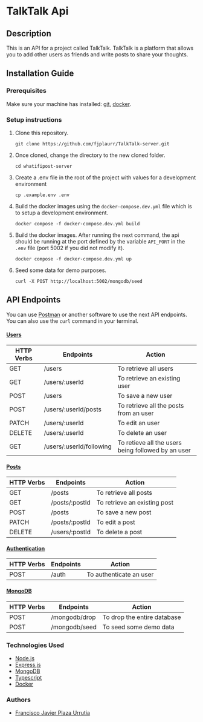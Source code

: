 # TalkTalk Api
## Description
This is an API for a project called TalkTalk. TalkTalk is a platform that allows you to add other users as friends and write posts to share your thoughts.

## Installation Guide

### Prerequisites
Make sure your machine has installed: [git](https://git-scm.com/), [docker](https://www.docker.com/).

### Setup instructions
1. Clone this repository.
    ```
    git clone https://github.com/fjplaurr/TalkTalk-server.git
    ```
2. Once cloned, change the directory to the new cloned folder.
    ```
    cd whatifipost-server
    ```
3. Create a .env file in the root of the project with values for a development environment
    ```
    cp .example.env .env
    ```
4. Build the docker images using the `docker-compose.dev.yml` file which is to setup a development environment.
    ```
    docker compose -f docker-compose.dev.yml build
    ```
5. Build the docker images. After running the next command, the api should be running at the port defined by the variable `API_PORT` in the `.env` file (port 5002 if you did not modify it).
    ```
    docker compose -f docker-compose.dev.yml up
    ```
6. Seed some data for demo purposes.
    ```
    curl -X POST http://localhost:5002/mongodb/seed
    ```    

## API Endpoints
You can use [Postman](https://www.postman.com/) or another software to use the next API endpoints. You can also use the `curl` command in your terminal.

#### <b><u>Users</u></b>
| HTTP Verbs | Endpoints | Action |
| --- | --- | --- |
| GET | /users | To retrieve all users |
| GET | /users/:userId | To retrieve an existing user |
| POST | /users | To save a new user  |
| POST | /users/:userId/posts | To retrieve all the posts from an user  |
| PATCH | /users/:userId | To edit an user |
| DELETE | /users/:userId | To delete an user |
| GET | /users/:userId/following | To retieve all the users being followed by an user |

#### <b><u>Posts</u></b>
| HTTP Verbs | Endpoints | Action |
| --- | --- | --- |
| GET | /posts | To retrieve all posts |
| GET | /posts/:postId | To retrieve an existing post |
| POST | /posts | To save a new post |
| PATCH | /posts/:postId | To edit a post |
| DELETE | /users/:postId | To delete a post |

#### <b><u>Authentication</u></b>
| HTTP Verbs | Endpoints | Action |
| --- | --- | --- |
| POST | /auth | To authenticate an user |

#### <b><u>MongoDB</u></b>
| HTTP Verbs | Endpoints | Action |
| --- | --- | --- |
| POST | /mongodb/drop | To drop the entire database |
| POST | /mongodb/seed | To seed some demo data |

### Technologies Used

* [Node.js](https://nodejs.org/)
* [Express.js](https://expressjs.com)
* [MongoDB](https://www.mongodb.com/)
* [Typescript](https://www.typescriptlang.org)
* [Docker](https://www.docker.com)

### Authors
* [Francisco Javier Plaza Urrutia](https://github.com/fjplaurr)
